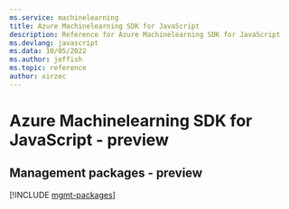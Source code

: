 ```yaml
---
ms.service: machinelearning
title: Azure Machinelearning SDK for JavaScript
description: Reference for Azure Machinelearning SDK for JavaScript
ms.devlang: javascript
ms.data: 10/05/2022
ms.author: jeffish
ms.topic: reference
author: xirzec
---
```

# Azure Machinelearning SDK for JavaScript - preview

## Management packages - preview
[!INCLUDE [mgmt-packages](machinelearning-mgmt-index.md)]